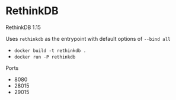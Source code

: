 # RethinkDB

RethinkDB 1.15

Uses `rethinkdb` as the entrypoint with default options of `--bind all`

* `docker build -t rethinkdb .`
* `docker run -P rethinkdb`

Ports

* 8080
* 28015
* 29015
